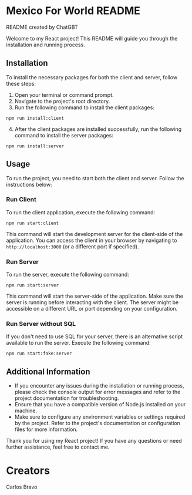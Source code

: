 # Mexico For World README

README created by ChatGBT

Welcome to my React project! This README will guide you through the installation and running process.

## Installation

To install the necessary packages for both the client and server, follow these steps:

1. Open your terminal or command prompt.
2. Navigate to the project's root directory.
3. Run the following command to install the client packages:

`npm run install:client`

4. After the client packages are installed successfully, run the following command to install the server packages:

`npm run install:server`

## Usage

To run the project, you need to start both the client and server. Follow the instructions below:

### Run Client

To run the client application, execute the following command:

`npm run start:client`

This command will start the development server for the client-side of the application. You can access the client in your browser by navigating to `http://localhost:3000` (or a different port if specified).

### Run Server

To run the server, execute the following command:

`npm run start:server`

This command will start the server-side of the application. Make sure the server is running before interacting with the client. The server might be accessible on a different URL or port depending on your configuration.

### Run Server without SQL

If you don't need to use SQL for your server, there is an alternative script available to run the server. Execute the following command:

`npm run start:fake:server`

## Additional Information

- If you encounter any issues during the installation or running process, please check the console output for error messages and refer to the project documentation for troubleshooting.
- Ensure that you have a compatible version of Node.js installed on your machine.
- Make sure to configure any environment variables or settings required by the project. Refer to the project's documentation or configuration files for more information.

Thank you for using my React project! If you have any questions or need further assistance, feel free to contact me. 

# Creators
Carlos Bravo


